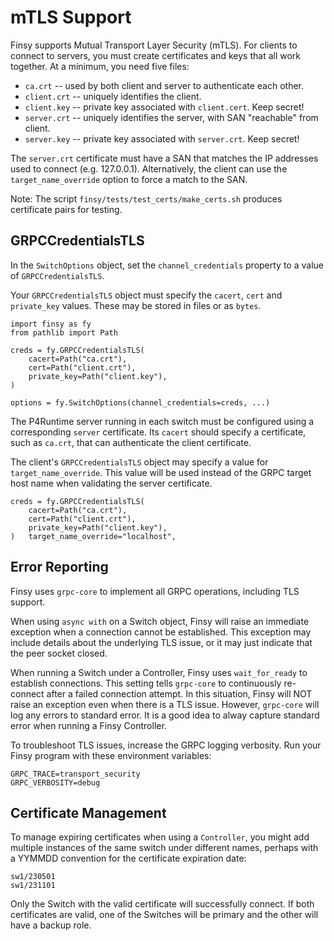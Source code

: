 # mTLS Support

Finsy supports Mutual Transport Layer Security (mTLS). For clients to connect
to servers, you must create certificates and keys that all work together. At
a minimum, you need five files:

- `ca.crt` -- used by both client and server to authenticate each other.
- `client.crt` -- uniquely identifies the client.
- `client.key` -- private key associated with `client.cert`. Keep secret!
- `server.crt` -- uniquely identifies the server, with SAN "reachable" from client.
- `server.key` -- private key associated with `server.crt`. Keep secret!

The `server.crt` certificate must have a SAN that matches the IP addresses
used to connect (e.g. 127.0.0.1). Alternatively, the client can use the
`target_name_override` option to force a match to the SAN.

Note: The script `finsy/tests/test_certs/make_certs.sh` produces certificate
pairs for testing.

## GRPCCredentialsTLS

In the `SwitchOptions` object, set the `channel_credentials` property to a
value of `GRPCCredentialsTLS`.

Your `GRPCCredentialsTLS` object must specify the `cacert`, `cert` and `private_key`
values. These may be stored in files or as `bytes`.

```
import finsy as fy
from pathlib import Path

creds = fy.GRPCCredentialsTLS(
    cacert=Path("ca.crt"),
    cert=Path("client.crt"),
    private_key=Path("client.key"),
)

options = fy.SwitchOptions(channel_credentials=creds, ...)
```

The P4Runtime server running in each switch must be configured using
a corresponding `server` certificate. Its `cacert` should specify a 
certificate, such as `ca.crt`, that can authenticate the client certificate.

The client's `GRPCCredentialsTLS` object may specify a value for `target_name_override`.
This value will be used instead of the GRPC target host name when validating
the server certificate.

```
creds = fy.GRPCCredentialsTLS(
    cacert=Path("ca.crt"),
    cert=Path("client.crt"),
    private_key=Path("client.key"),
)   target_name_override="localhost",
```

## Error Reporting

Finsy uses `grpc-core` to implement all GRPC operations, including TLS support.

When using `async with` on a Switch object, Finsy will raise an immediate
exception when a connection cannot be established. This exception may
include details about the underlying TLS issue, or it may just indicate that
the peer socket closed.

When running a Switch under a Controller, Finsy uses `wait_for_ready` to 
establish connections. This setting tells `grpc-core` to continuously re-connect
after a failed connection attempt. In this situation, Finsy will NOT raise an
exception even when there is a TLS issue. However, `grpc-core` will log any
errors to standard error. It is a good idea to alway capture standard error
when running a Finsy Controller.

To troubleshoot TLS issues, increase the GRPC logging verbosity. Run your 
Finsy program with these environment variables: 

```
GRPC_TRACE=transport_security
GRPC_VERBOSITY=debug
```

## Certificate Management

To manage expiring certificates when using a `Controller`, you might add multiple
instances of the same switch under different names, perhaps with a YYMMDD
convention for the certificate expiration date:

```
sw1/230501
sw1/231101
```

Only the Switch with the valid certificate will successfully connect. If both
certificates are valid, one of the Switches will be primary and the other will
have a backup role.
